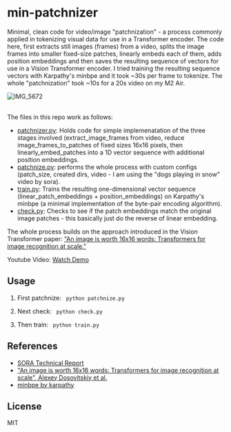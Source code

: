 # min-patchnizer

Minimal, clean code for video/image "patchnization" - a process commonly applied in tokenizing visual data for use in a Transformer encoder. The code here, first extracts still images (frames) from a video, splits the image frames into smaller fixed-size patches, linearly embeds each of them, adds position embeddings and then saves the resulting sequence of vectors for use in a Vision Transformer encoder. I tried training the resulting sequence vectors with Karpathy's minbpe and it took ~30s per frame to tokenize. The whole "patchnization" took ~10s for a 20s video on my M2 Air.

![IMG_5672](https://github.com/Jaykef/min-patchnizer/assets/11355002/de2eb521-58d5-4308-b061-19a32217cbb2)
<br><br>

The files in this repo work as follows:

<ul>
  <li><a href="https://github.com/Jaykef/min-patchnizer/blob/main/patchnizer.py">patchnizer.py</a>: Holds code for simple implemenatation of the three stages involved (extract_image_frames from video, reduce image_frames_to_patches of fixed sizes 16x16 pixels, then linearly_embed_patches into a 1D vector sequence with additional position embeddings.</li>
  
  <li><a href="https://github.com/Jaykef/min-patchnizer/blob/main/patchnize.py">patchnize.py</a>: performs the whole process with custom configs (patch_size, created dirs, video - I am using the "dogs playing in snow" video by sora).</li>

  <li><a href="https://github.com/Jaykef/min-patchnizer/blob/main/patchnize.py">train.py</a>: Trains the resulting one-dimensional vector sequence (linear_patch_embeddings + position_embeddings) on Karpathy's minbpe (a minimal implementation of the byte-pair encoding algorithm).</li>

  <li><a href="https://github.com/Jaykef/min-patchnizer/blob/main/patchnize.py">check.py</a>: Checks to see if the patch embeddings match the original image patches - this basically just do the reverse of linear embedding.</li>
</ul>


The whole process builds on the approach introduced in the Vision Transformer paper: <a href="https://arxiv.org/abs/2010.11929">"An image is worth 16x16 words: Transformers for image recognition at scale."</a>

Youtube Video: <a href="https://youtu.be/eT1mJE4J38o?si=9uTeLo6eFoNmbJLt">Watch Demo</a>

## Usage

  1. First patchnize: ``` python patchnize.py```
  
  2. Next check: ``` python check.py``` 
  
  2. Then train: ``` python train.py```

## References
<ul>
  <li><a href="https://openai.com/research/video-generation-models-as-world-simulators">SORA Technical Report</a></li>
  
  <li><a href="https://arxiv.org/abs/2010.11929">"An image is worth 16x16 words: Transformers for image recognition at scale", Alexey Dosovitskiy et al.</a></li>

  <li><a href="https://github.com/karpathy/minbpe#:~:text=/-,minbpe,-Type">minbpe by karpathy</a></li>
</ul>

## License
MIT

